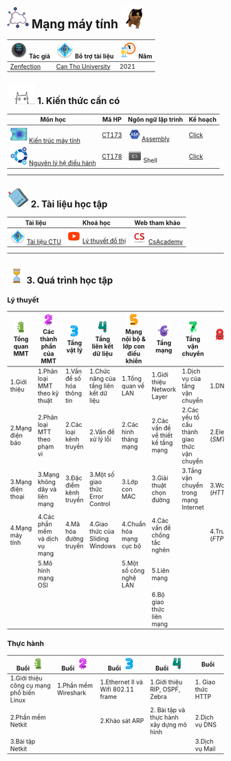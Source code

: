 # ![15-22-08-48-Network.png](https://raw.githubusercontent.com/Zenfection/Image/master/2021/06/16-21-13-31-15-22-08-48-Network.png) Mạng máy tính <img src="https://raw.githubusercontent.com/Zenfection/Image/master/2021/06/16-14-56-59-08-15-27-06-cat_ready.gif" title="" alt="08-15-27-06-cat_ready.gif" width="50">

| <img src="https://raw.githubusercontent.com/Zenfection/Image/master/2021/03/20-14-36-27-logo%20cat.png" title="" alt="logo cat.png" width="40"> Tác giả | <img src="https://raw.githubusercontent.com/Zenfection/Image/master/2021/03/20-14-38-42-logo-ctu.png" title="" alt="logo-ctu.png" width="40"> Bổ trợ tài liệu | <img src="https://raw.githubusercontent.com/Zenfection/Image/master/2021/03/20-13-59-20-icons8-new_year's_eve.png" title="" alt="icons8-new_year's_eve.png" width="40"> Năm |
| ------------------------------------------------------------------------------------------------------------------------------------------------------- | ------------------------------------------------------------------------------------------------------------------------------------------------------------- | --------------------------------------------------------------------------------------------------------------------------------------------------------------------------- |
| [Zenfection](https://facebook.com/Zenfection)                                                                                                           | [Can Tho University](http://www.cit.ctu.edu.vn/)                                                                                                              | 2021                                                                                                                                                                        |

## <img title="" src="https://raw.githubusercontent.com/Zenfection/Image/master/2021/06/16-15-21-11-tenor.gif" alt="tenor.gif" width="65"> 1. Kiến thức cần có

| Môn học                                                                                                                                                                                                                                                                                 | Mã HP                                                            | Ngôn ngữ lập trình                                                                                                                                                                                                | Kế hoạch                                             |
| --------------------------------------------------------------------------------------------------------------------------------------------------------------------------------------------------------------------------------------------------------------------------------------- | ---------------------------------------------------------------- | ----------------------------------------------------------------------------------------------------------------------------------------------------------------------------------------------------------------- | ---------------------------------------------------- |
| <img src="https://raw.githubusercontent.com/Zenfection/Image/master/2020/12/15-22-09-47-Programmable%20Circuit%20Board.png" title="" alt="Programmable Circuit Boardpng" width="40"> [Kiến trúc máy tính](https://github.com/Zenfection/CTU/tree/main/HocPhan/CT173-Kien_truc_may_tinh) | [CT173](https://elcit.ctu.edu.vn/course/search.php?search=CT173) | <img src="https://raw.githubusercontent.com/Zenfection/Image/master/2021/06/16-19-52-01-assembly.png" title="" alt="assembly.png" width="32">[Assembly](https://www.cs.virginia.edu/~evans/cs216/guides/x86.html) | [Click](http://www.cit.ctu.edu.vn/decuong/CT173.pdf) |
| <img src="https://raw.githubusercontent.com/Zenfection/Image/master/2020/12/15-13-16-57-os.png" title="" alt="" width="40"> [Nguyên lý hệ điều hành](https://github.com/Zenfection/CTU/tree/main/HocPhan/CT178-Nguyen_ly_he_dieu_hanh)                                                  | [CT178](https://elcit.ctu.edu.vn/course/search.php?search=CT178) | ![icons8-command_line.png](https://raw.githubusercontent.com/Zenfection/Image/master/2021/06/16-19-44-38-icons8-command_line.png) Shell                                                                           | [Click](http://www.cit.ctu.edu.vn/decuong/CT178.pdf) |

---

## <img src="https://raw.githubusercontent.com/Zenfection/Image/master/2021/06/16-15-23-13-tenor.gif" title="" alt="tenor.gif" width="50"> 2. Tài liệu học tập

| Tài liệu                                                                                                                                                                                                                                          | Khoá học                                                                                                                                                                                                                                                | Web tham khảo                                                                                                                                                                                                                |
| ------------------------------------------------------------------------------------------------------------------------------------------------------------------------------------------------------------------------------------------------- | ------------------------------------------------------------------------------------------------------------------------------------------------------------------------------------------------------------------------------------------------------- | ---------------------------------------------------------------------------------------------------------------------------------------------------------------------------------------------------------------------------- |
| <img src="https://raw.githubusercontent.com/Zenfection/Image/master/2021/03/20-14-38-42-logo-ctu.png" title="" alt="logo-ctu.png" width="35"> [Tài liệu CTU](https://github.com/Zenfection/CTU/tree/main/HocPhan/CT112-Mang_may_tinh/Tailieu/CTU) | ![icons8-youtube_play_button.png](https://raw.githubusercontent.com/Zenfection/Image/master/2021/06/16-15-10-40-icons8-youtube_play_button.png) [Lý thuyết đồ thị](https://www.youtube.com/watch?v=WzeRZbH_zSM&list=PLZDIOVvUyYVxdqTsJ9yvg9TSv4TnQoglO) | <img src="https://raw.githubusercontent.com/Zenfection/Image/master/2021/06/16-15-13-57-output-onlinepngtools.png" title="" alt="output-onlinepngtools.png" width="35"> [CsAcademy](https://csacademy.com/app/graph_editor/) |

---

## <img src="https://raw.githubusercontent.com/Zenfection/Image/master/2021/06/16-15-24-10-tenor.gif" title="" alt="tenor.gif" width="40"> 3. Quá trình học tập

### Lý thuyết

| ![icons8-1_cute.png](https://raw.githubusercontent.com/Zenfection/Image/master/2021/07/25-12-23-23-icons8-1_cute.png)Tổng quan MMT | ![icons8-2_cute.png](https://raw.githubusercontent.com/Zenfection/Image/master/2021/07/25-12-23-30-icons8-2_cute.png)Các thành phần của MMT | ![icons8-3_cute.png](https://raw.githubusercontent.com/Zenfection/Image/master/2021/07/25-12-23-37-icons8-3_cute.png)Tầng vật lý | ![icons8-4_cute.png](https://raw.githubusercontent.com/Zenfection/Image/master/2021/07/25-12-23-44-icons8-4_cute.png)Tầng liên kết dữ liệu | ![icons8-5_cute.png](https://raw.githubusercontent.com/Zenfection/Image/master/2021/07/25-12-23-48-icons8-5_cute.png)Mạng nội bộ & lớp con điều khiển | ![icons8-6_cute.png](https://raw.githubusercontent.com/Zenfection/Image/master/2021/07/25-12-23-52-icons8-6_cute.png)Tầng mạng | ![icons8-7_cute.png](https://raw.githubusercontent.com/Zenfection/Image/master/2021/07/25-12-23-59-icons8-7_cute.png)Tầng vận chuyển | ![icons8-8_cute.png](https://raw.githubusercontent.com/Zenfection/Image/master/2021/07/25-12-24-04-icons8-8_cute.png)Các ứng dụng mạng |
| ---------------------------------------------------------------------------------------------------------------------------------- | ------------------------------------------------------------------------------------------------------------------------------------------- | -------------------------------------------------------------------------------------------------------------------------------- | ------------------------------------------------------------------------------------------------------------------------------------------ | ----------------------------------------------------------------------------------------------------------------------------------------------------- | ------------------------------------------------------------------------------------------------------------------------------ | ------------------------------------------------------------------------------------------------------------------------------------ | -------------------------------------------------------------------------------------------------------------------------------------- |
| 1.Giới thiệu                                                                                                                       | 1.Phân loại MMT theo kỹ thuật                                                                                                               | 1.Vấn đề số hóa thông tin                                                                                                        | 1.Chức năng của tầng liên kết dữ liệu                                                                                                      | 1.Tổng quan về LAN                                                                                                                                    | 1.Giới thiệu Network Layer                                                                                                     | 1.Dịch vụ của tầng vận chuyển                                                                                                        | 1.DNS                                                                                                                                  |
| 2.Mạng điện báo                                                                                                                    | 2.Phân loại MTT theo phạm vi                                                                                                                | 2.Các loại kênh truyền                                                                                                           | 2.Vấn đề xử lý lỗi                                                                                                                         | 2.Các hình tháng mạng                                                                                                                                 | 2.Các vấn đề về thiết kế tầng mạng                                                                                             | 2.Các yếu tố cấu thành giao thức vận chuyển                                                                                          | 2.Electronic Mail (*SMTP,MINE,POP3...*)                                                                                                |
| 3.Mạng điện thoại                                                                                                                  | 3.Mạng không dây và liên mạng                                                                                                               | 3.Đặc điểm kênh truyền                                                                                                           | 3.Một số giao thức Error Control                                                                                                           | 3.Lớp con MAC                                                                                                                                         | 3.Giải thuật chọn đường                                                                                                        | 3.Tầng vận chuyển trong mạng Internet                                                                                                | 3.World Wide Web (*HTTP*)                                                                                                              |
| 4.Mạng máy tính                                                                                                                    | 4.Các phần mềm và dịch vụ mạng                                                                                                              | 4.Mã hóa đường truyền                                                                                                            | 4.Giao thức của Sliding Windows                                                                                                            | 4.Chuẩn hóa mạng cục bộ                                                                                                                               | 4.Các vấn đề chống tắc nghẽn                                                                                                   |                                                                                                                                      | 4.Truyền tập tin (*FTP*)                                                                                                               |
|                                                                                                                                    | 5.Mô hình mạng OSI                                                                                                                          |                                                                                                                                  |                                                                                                                                            | 5.Một số công nghệ LAN                                                                                                                                | 5.Liên mạng                                                                                                                    |                                                                                                                                      |                                                                                                                                        |
|                                                                                                                                    |                                                                                                                                             |                                                                                                                                  |                                                                                                                                            |                                                                                                                                                       | 6.Bộ giao thức liên mạng                                                                                                       |                                                                                                                                      |                                                                                                                                        |



### Thực hành

| Buổi ![icons8-1_cute.png](https://raw.githubusercontent.com/Zenfection/Image/master/2021/07/25-12-23-23-icons8-1_cute.png) | Buổi ![icons8-2_cute.png](https://raw.githubusercontent.com/Zenfection/Image/master/2021/07/25-12-23-30-icons8-2_cute.png) | Buổi ![icons8-3_cute.png](https://raw.githubusercontent.com/Zenfection/Image/master/2021/07/25-12-23-37-icons8-3_cute.png) | Buổi ![icons8-4_cute.png](https://raw.githubusercontent.com/Zenfection/Image/master/2021/07/25-12-23-44-icons8-4_cute.png) | Buổi              |
| -------------------------------------------------------------------------------------------------------------------------- | -------------------------------------------------------------------------------------------------------------------------- | -------------------------------------------------------------------------------------------------------------------------- | -------------------------------------------------------------------------------------------------------------------------- | ----------------- |
| 1.Giới thiệu công cụ mạng phổ biến Linux                                                                                   | 1.Phần mềm Wireshark                                                                                                       | 1.Ethernet II và Wifi 802.11 frame                                                                                         | 1.Giới thiệu RIP, OSPF, Zebra                                                                                              | 1. Giao thức HTTP |
| 2.Phần mềm Netkit                                                                                                          |                                                                                                                            | 2.Khảo sát ARP                                                                                                             | 2. Bài tập và thực hành xây dựng mô hình                                                                                   | 2.Dịch vụ DNS     |
| 3.Bài tập Netkit                                                                                                           |                                                                                                                            |                                                                                                                            |                                                                                                                            | 3.Dịch vụ Mail    |
